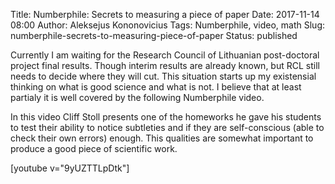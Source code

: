 Title: Numberphile: Secrets to measuring a piece of paper
Date: 2017-11-14 08:00
Author: Aleksejus Kononovicius
Tags: Numberphile, video, math
Slug: numberphile-secrets-to-measuring-piece-of-paper
Status: published

Currently I am waiting for the Research Council of Lithuanian
post-doctoral project final results.
Though interim results are already known, but RCL still needs to
decide where they will cut. This situation starts up my existensial
thinking on what is good science and what is not. I believe that
at least partialy it is well covered by the following Numberphile
video.

In this video Cliff Stoll presents one of the homeworks he gave
his students to test their ability to notice subtleties and if
they are self-conscious (able to check their own errors) enough.
This qualities are somewhat important to produce a good piece of
scientific work.

[youtube v="9yUZTTLpDtk"]
